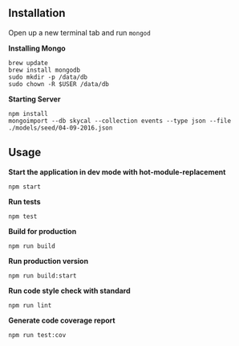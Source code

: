 ## Installation

Open up a new terminal tab and run `mongod`

**Installing Mongo**
```
brew update
brew install mongodb
sudo mkdir -p /data/db
sudo chown -R $USER /data/db
```

**Starting Server**
```
npm install
mongoimport --db skycal --collection events --type json --file ./models/seed/04-09-2016.json
```

## Usage

**Start the application in dev mode with hot-module-replacement**
```
npm start
```

**Run tests**
```
npm test
```

**Build for production**
```
npm run build
```

**Run production version**
```
npm run build:start
```

**Run code style check with standard**
```
npm run lint
```

**Generate code coverage report**
```
npm run test:cov
```
